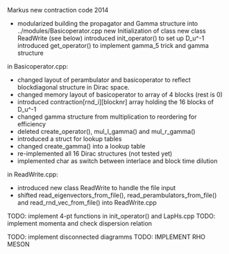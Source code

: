 Markus new contraction code 2014

- modularized building the propagator and Gamma structure into
  ../modules/Basicoperator.cpp
  new Initialization of class new class ReadWrite (see below)
  introduced init_operator() to set up D_u^-1
  introduced get_operator() to implement gamma_5 trick and gamma structure

in Basicoperator.cpp:
- changed layout of perambulator and basicoperator to reflect blockdiagonal
  structure in Dirac space. 
- changed memory layout of basicoperator to array of 4 blocks (rest is 0)
- introduced contraction[rnd_i][blocknr] array holding the 16 blocks of D_u^-1
- changed gamma structure from multiplication to reordering for efficiency
- deleted create_operator(), mul_l_gamma() and mul_r_gamma()
- introduced a struct for lookup tables
- changed create_gamma() into a lookup table
- re-implemented all 16 Dirac structures (not tested yet)
- implemented char as switch between interlace and block time dilution

in ReadWrite.cpp:
- introduced new class ReadWrite to handle the file input
- shifted read_eigenvectors_from_file(), read_perambulators_from_file() and 
  read_rnd_vec_from_file() into ReadWrite.cpp


TODO: implement 4-pt functions in init_operator() and LapHs.cpp
TODO: implement momenta and check dispersion relation

TODO: implement disconnected diagramms
TODO: IMPLEMENT RHO MESON



